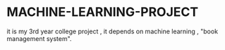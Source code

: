 # MACHINE-LEARNING-PROJECT
it is my 3rd year college project ,  it depends on machine learning , "book management system".
